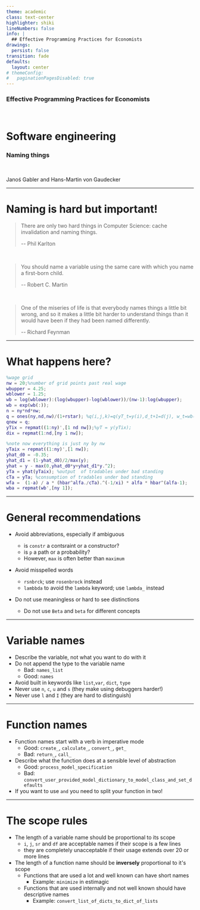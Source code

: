```yaml
---
theme: academic
class: text-center
highlighter: shiki
lineNumbers: false
info: |
  ## Effective Programming Practices for Economists
drawings:
  persist: false
transition: fade
defaults:
  layout: center
# themeConfig:
#   paginationPagesDisabled: true
---
```


### Effective Programming Practices for Economists

<br/>

# Software engineering

### Naming things

<br/>


Janoś Gabler and Hans-Martin von Gaudecker

---

# Naming is hard but important!


> There are only two hard things in Computer Science: cache invalidation and naming
> things.
>
> -- Phil Karlton

<br/>

> You should name a variable using the same care with which you name a first-born child.
>
> -- Robert C. Martin

<br/>

> One of the miseries of life is that everybody names things a little bit wrong, and
> so it makes a little bit harder to understand things than it would have been if they
> had been named differently.
>
> -- Richard Feynman

---

# What happens here?

```matlab
%wage grid
nw = 20;%number of grid points past real wage
wbupper = 4.25;
wblower = 1.25;
wb = log(wblower):(log(wbupper)-log(wblower))/(nw-1):log(wbupper);
wb = exp(wb(:));
n = ny*nd*nw;
q = ones(ny,nd,nw)/(1+rstar); %q(i,j,k)=q(yT_t=y(i),d_t+1=d(j), w_t=wb(k))
qnew = q;
yTix = repmat((1:ny)',[1 nd nw]);%yT = y(yTix);
dix = repmat(1:nd,[ny 1 nw]);

%note now everything is just ny by nw
yTaix = repmat((1:ny)',[1 nw]);
yhat_d0 = -0.35;
yhat_d1 = (1-yhat_d0)/2/max(y);
yhat = y - max(0,yhat_d0*y+yhat_d1*y.^2);
yTa = yhat(yTaix); %output  of tradables under bad standing
cTa = yTa; %consumption of tradables under bad standing
wfa =  (1-a) / a * (hbar^alfa./cTa).^(-1/xi) * alfa * hbar^(alfa-1);
wba = repmat(wb',[ny 1]);
```

---

# General recommendations

- Avoid abbreviations, especially if ambiguous
  - is `constr` a contsraint or a constructor?
  - is `p` a path or a probability?
  - However, `max` is often better than `maximum`

- Avoid misspelled words
  - `rsnbrck`; use `rosenbrock` instead
  - `lambbda` to avoid the `lambda` keyword; use `lambda_` instead

- Do not use meaningless or hard to see distinctions
  - Do not use `Beta` and `beta` for different concepts


---

# Variable names

- Describe the variable, not what you want to do with it
- Do not append the type to the variable name
  - Bad: `names_list`
  - Good: `names`
- Avoid built in keywords like `list`,`var`, `dict`, `type`
- Never use `n`, `c`, `u` and `s` (they make using debuggers harder!)
- Never use `l` and `I` (they are hard to distinguish)



---

# Function names

- Function names start with a verb in imperative mode
  - Good: `create_`, `calculate_`, `convert_`, `get_`
  - Bad: `return_`, `call_`
- Describe what the function does at a sensible level of abstraction
  - Good: `process_model_specification`
  - Bad: `convert_user_provided_model_dictionary_to_model_class_and_set_defaults`
- If you want to use `and` you need to split your function in two!

---

# The scope rules

- The length of a variable name should be proportional to its scope
  - `i`, `j`, `sr` and `df` are acceptable names if their scope is a few lines
  - they are completely unacceptable if their usage extends over 20 or more lines
- The length of a function name should be **inversely** proportional to it's scope
  - Functions that are used a lot and well known can have short names
    - Example: `minimize` in estimagic
  - Functions that are used internally and not well known should have descriptive names
    - Example: `convert_list_of_dicts_to_dict_of_lists`
